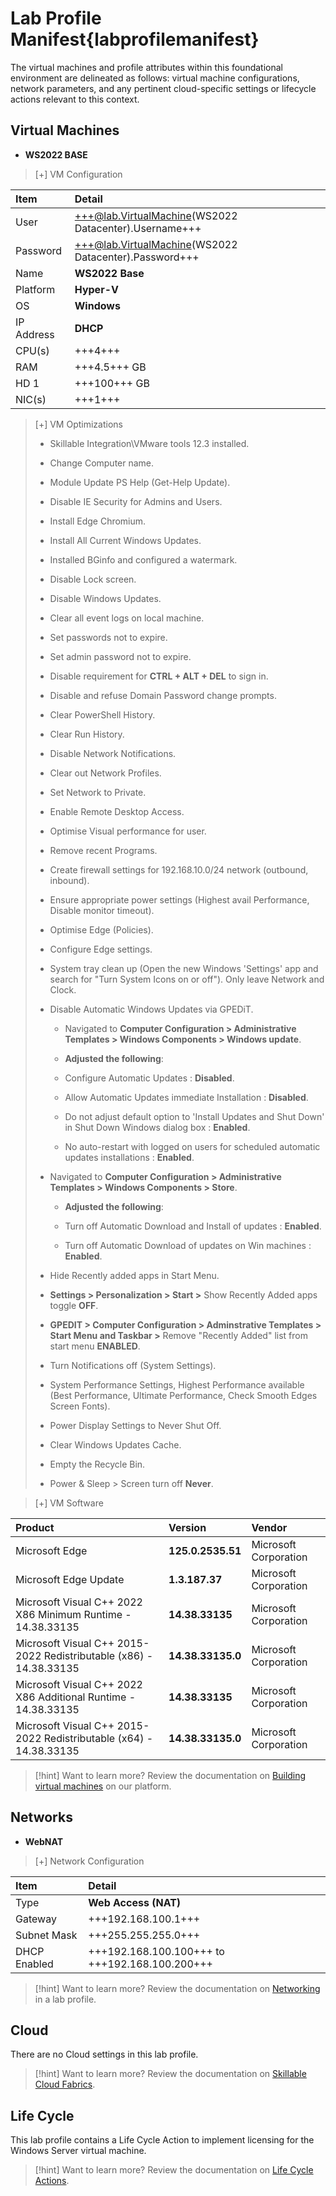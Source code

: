 # Lab Profile Manifest{labprofilemanifest}
The virtual machines and profile attributes within this foundational environment are delineated as follows: virtual machine configurations, network parameters, and any pertinent cloud-specific settings or lifecycle actions relevant to this context.

## Virtual Machines
- **WS2022 BASE**

>[+] VM Configuration
>
| Item | Detail |
|:---------|:---------|
| User | +++@lab.VirtualMachine(WS2022 Datacenter).Username+++ |
| Password | +++@lab.VirtualMachine(WS2022 Datacenter).Password+++ |
| Name   | **WS2022 Base** |
| Platform | **Hyper-V** |
| OS | **Windows** |
| IP Address   | **DHCP**   |
| CPU(s) | +++4+++ |
| RAM | +++4.5+++ GB |
| HD 1 | +++100+++ GB |
| NIC(s) | +++1+++ |

>[+]  VM Optimizations
>
> - Skillable Integration\VMware tools 12.3 installed.
>
> - Change Computer name. 
>
> - Module Update PS Help (Get-Help Update).
>
> - Disable IE Security for Admins and Users.
>
> - Install Edge Chromium.
>
> - Install All Current Windows Updates. 
>
> - Installed BGinfo and configured a watermark.
>
> - Disable Lock screen.
>
> - Disable Windows Updates.
>
> - Clear all event logs on local machine.
>
> - Set passwords not to expire.
>
> - Set admin password not to expire.
>
> - Disable requirement for **CTRL + ALT + DEL** to sign in.
>
> - Disable and refuse Domain Password change prompts. 
>
> - Clear PowerShell History.
>
> - Clear Run History.
>
> - Disable Network Notifications.
>
> - Clear out Network Profiles.
>
> - Set Network to Private.
>
> - Enable Remote Desktop Access.
>
> - Optimise Visual performance for user.
>
> - Remove recent Programs.
>
> - Create firewall settings for 192.168.10.0/24 network (outbound, inbound).
>
> - Ensure appropriate power settings (Highest avail Performance, Disable monitor timeout).
>
> - Optimise Edge (Policies).
>
> - Configure Edge settings.
>
> - System tray clean up (Open the new Windows 'Settings' app and search for "Turn System Icons on or off"). Only leave Network and Clock.
>
> - Disable Automatic Windows Updates via GPEDiT.
>
>    - Navigated to **Computer Configuration >  Administrative Templates > Windows Components > Windows update**.  
>
>    - **Adjusted the following**: 
>
>    - Configure Automatic Updates : **Disabled**. 
>
>    - Allow Automatic Updates immediate Installation : **Disabled**. 
>
>    - Do not adjust default option to 'Install Updates and Shut Down' in Shut Down Windows dialog box : **Enabled**.  
>
 >   - No auto-restart with logged on users for scheduled automatic updates installations : **Enabled**. 
 > 
>  - Navigated to **Computer Configuration > Administrative Templates > Windows Components > Store**.  
>
>    - **Adjusted the following**:
>
>    - Turn off Automatic Download and Install of updates : **Enabled**.  
>
>    - Turn off Automatic Download of updates on Win machines : **Enabled**.
>  
> -  Hide Recently added apps in Start Menu.
>
>   - **Settings > Personalization > Start >** Show Recently Added apps toggle **OFF**.
>
>  - **GPEDIT > Computer Configuration > Adminstrative Templates > Start Menu and Taskbar >** Remove "Recently Added" list from start menu **ENABLED**. 
>
> -  Turn Notifications off (System Settings).
>
> -  System Performance Settings, Highest Performance available (Best Performance, Ultimate Performance, Check Smooth Edges Screen Fonts). 
>
> -  Power Display Settings to Never Shut Off. 
>
> -  Clear Windows Updates Cache. 
>
> -  Empty the Recycle Bin. 
>
> -  Power & Sleep > Screen turn off **Never**.
>

>[+] VM Software
>
|Product|Version|Vendor|
|:--|:--|:--|
|Microsoft Edge|                                                     **125.0.2535.51**|  Microsoft Corporation| 
|Microsoft Edge Update|                                              **1.3.187.37**|     Microsoft Corporation|                           
|Microsoft Visual C++ 2022 X86 Minimum Runtime - 14.38.33135|        **14.38.33135**|    Microsoft Corporation|     
|Microsoft Visual C++ 2015-2022 Redistributable (x86) - 14.38.33135| **14.38.33135.0**|  Microsoft Corporation|     
|Microsoft Visual C++ 2022 X86 Additional Runtime - 14.38.33135|     **14.38.33135**|    Microsoft Corporation|     
|Microsoft Visual C++ 2015-2022 Redistributable (x64) - 14.38.33135| **14.38.33135.0**|  Microsoft Corporation| 

>[!hint] Want to learn more? Review the documentation on [Building virtual machines](https://docs.skillable.com/v1/docs/best-practices-for-building-virtual-machines) on our platform.

## Networks

- **WebNAT**

>[+] Network Configuration
>
|Item|Detail|
|:----|:----|
|Type|**Web Access (NAT)**|
|Gateway|+++192.168.100.1+++|
|Subnet Mask|+++255.255.255.0+++|
|DHCP Enabled|+++192.168.100.100+++ to +++192.168.100.200+++|

>[!hint] Want to learn more? Review the documentation on [Networking](https://docs.skillable.com/v1/docs/implementing-network-policies-and-managing-restrictions-for-lab-environments) in a lab profile.

## Cloud
There are no Cloud settings in this lab profile.

>[!hint] Want to learn more? Review the documentation on [Skillable Cloud Fabrics](https://docs.skillable.com/docs/cloud-fabric-explanation).

## Life Cycle
This lab profile contains a Life Cycle Action to implement licensing for the Windows Server virtual machine.

>[!hint] Want to learn more? Review the documentation on [Life Cycle Actions](https://docs.skillable.com/docs/life-cycle-actions-5).
